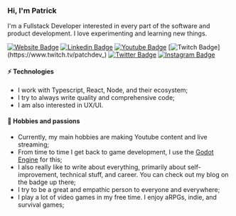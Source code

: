 ### Hi, I'm Patrick

I'm a Fullstack Developer interested in every part of the software and product development. I love experimenting and learning new things.

[![Website Badge](https://img.shields.io/badge/website_and_blog-252525?style=for-the-badge&logo=gatsby&logoColor=white&link=https://patrickpassarella.com/)](https://patrickpassarella.com)
[![Linkedin Badge](https://img.shields.io/badge/Linkedin-blue?style=for-the-badge&logo=Linkedin&logoColor=white&link=https://www.linkedin.com/in/patrick-passarella/?locale=en_US)](https://www.linkedin.com/in/patrick-passarella/?locale=en_US)
[![Youtube Badge](https://img.shields.io/badge/my_channel-FF0000?style=for-the-badge&logo=youtube&logoColor=white&link=https://www.youtube.com/channel/UC8C46agJqi0uG3-hAuP-p0A)](https://www.youtube.com/channel/UC8C46agJqi0uG3-hAuP-p0A)
[![Twitch Badge](https://img.shields.io/badge/Twitch-6441a5?style=for-the-badge&logo=twitch&logoColor=white&link=https://www.twitch.tv/patchdev_)](https://www.twitch.tv/patchdev_)
[![Twitter Badge](https://img.shields.io/badge/@p__passarella-1DA1F2?style=for-the-badge&logo=twitter&logoColor=white&link=https://twitter.com/p_passarella)](https://twitter.com/p_passarella)
[![Instagram Badge](https://img.shields.io/badge/@patrick__passarella-C13584?style=for-the-badge&logo=instagram&logoColor=white&link=https://www.instagram.com/patrick_passarella/)](https://www.instagram.com/patrick_passarella/)

#### ⚡ Technologies
- I work with Typescript, React, Node, and their ecosystem;
- I try to always write quality and comprehensive code;
- I am also interested in UX/UI.

#### 🖤 Hobbies and passions
- Currently, my main hobbies are making Youtube content and live streaming;  
- From time to time I get back to game development, I use the [Godot Engine](https://github.com/godotengine/godot) for this;
- I also really like to write about everything, primarily about self-improvement, technical stuff, and career. You can check out my blog on the badge up there;
- I try to be a great and empathic person to everyone and everywhere;
- I play a lot of video games in my free time. I enjoy aRPGs, indie, and survival games;

